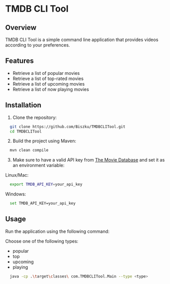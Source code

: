# TMDB CLI Tool

## Overview

TMDB CLI Tool is a simple command line application that provides videos according to your preferences.

## Features

- Retrieve a list of popular movies
- Retrieve a list of top-rated movies
- Retrieve a list of upcoming movies
- Retrieve a list of now playing movies

## Installation

1. Clone the repository:
```sh
  git clone https://github.com/Biszku/TMDBCLITool.git
  cd TMDBCLITool
```

2. Build the project using Maven:
```sh
  mvn clean compile
```

3. Make sure to have a valid API key from [The Movie Database](https://www.themoviedb.org/documentation/api) and set it as an environment variable:

Linux/Mac:
```sh
  export TMDB_API_KEY=your_api_key
```
Windows:
```sh
  set TMDB_API_KEY=your_api_key
```

## Usage

Run the application using the following command:

Choose one of the following types:
- popular
- top
- upcoming
- playing

```sh
  java -cp .\target\classes\ com.TMDBCLITool.Main --type <type>
```
